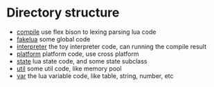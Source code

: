 # Directory structure
* [compile](./compile) use flex bison to lexing parsing lua code 
* [fakelua](./fakelua) some global code
* [interpreter](./interpreter) the toy interpreter code, can running the compile result
* [platform](./platform) platform code, use cross platform
* [state](./state) lua state code, and some state subclass
* [util](./util) some util code, like memory pool
* [var](./var) the lua variable code, like table, string, number, etc
